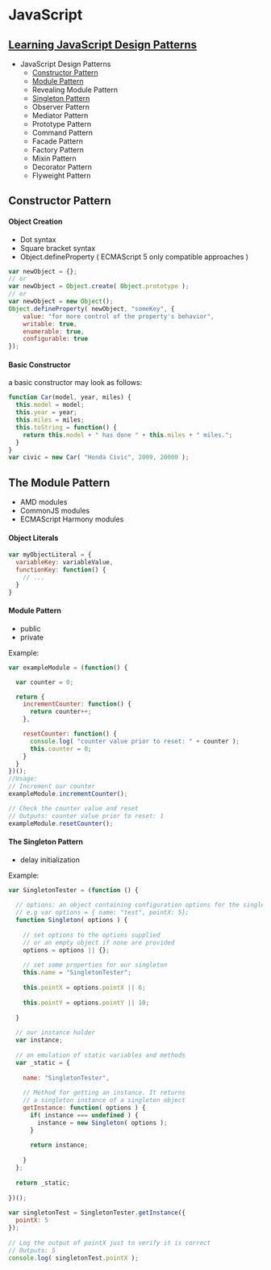 JavaScript
===


[Learning JavaScript Design Patterns](https://addyosmani.com/resources/essentialjsdesignpatterns/book/)
---

* JavaScript Design Patterns
  * [Constructor Pattern](#constructor-pattern)
  * [Module Pattern](#the-module-pattern)
  * Revealing Module Pattern
  * [Singleton Pattern](#the-singleton-pattern)
  * Observer Pattern
  * Mediator Pattern
  * Prototype Pattern
  * Command Pattern
  * Facade Pattern
  * Factory Pattern
  * Mixin Pattern
  * Decorator Pattern
  * Flyweight Pattern


## Constructor Pattern

#### Object Creation
* Dot syntax
* Square bracket syntax
* Object.defineProperty ( ECMAScript 5 only compatible approaches )  
```javascript  
var newObject = {};
// or
var newObject = Object.create( Object.prototype );
// or
var newObject = new Object();
Object.defineProperty( newObject, "someKey", {
    value: "for more control of the property's behavior",
    writable: true,
    enumerable: true,
    configurable: true
});
```
#### Basic Constructor

a basic constructor may look as follows:
```javascript
function Car(model, year, miles) {
  this.model = model;
  this.year = year;
  this.miles = miles;
  this.toString = function() {
    return this.model + " has done " + this.miles + " miles.";
  }
}
var civic = new Car( "Honda Civic", 2009, 20000 );
```

## The Module Pattern

* AMD modules
* CommonJS modules
* ECMAScript Harmony modules

####  Object Literals   
```javascript
var myObjectLiteral = {
  variableKey: variableValue,
  functionKey: function() {
    // ...
  }
}
```

#### Module Pattern

* public
* private

Example:
```javascript
var exampleModule = (function() {

  var counter = 0;

  return {
    incrementCounter: function() {
      return counter++;
    },

    resetCounter: function() {
      console.log( "counter value prior to reset: " + counter );
      this.counter = 0;
    }
  }
})();
//Usage:
// Increment our counter
exampleModule.incrementCounter();

// Check the counter value and reset
// Outputs: counter value prior to reset: 1
exampleModule.resetCounter();
```

#### The Singleton Pattern

* delay initialization

Example:  
```javascript  
var SingletonTester = (function () {
 
  // options: an object containing configuration options for the singleton
  // e.g var options = { name: "test", pointX: 5};
  function Singleton( options ) {
 
    // set options to the options supplied
    // or an empty object if none are provided
    options = options || {};
 
    // set some properties for our singleton
    this.name = "SingletonTester";
 
    this.pointX = options.pointX || 6;
 
    this.pointY = options.pointY || 10;
 
  }
 
  // our instance holder
  var instance;
 
  // an emulation of static variables and methods
  var _static = {
 
    name: "SingletonTester",
 
    // Method for getting an instance. It returns
    // a singleton instance of a singleton object
    getInstance: function( options ) {
      if( instance === undefined ) {
        instance = new Singleton( options );
      }
 
      return instance;
 
    }
  };
 
  return _static;
 
})();
 
var singletonTest = SingletonTester.getInstance({
  pointX: 5
});
 
// Log the output of pointX just to verify it is correct
// Outputs: 5
console.log( singletonTest.pointX );
```
